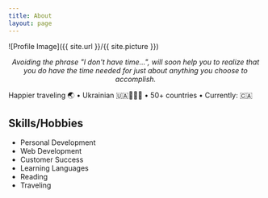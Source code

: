 ```yaml
---
title: About
layout: page
---
```

![Profile Image]({{ site.url }}/{{ site.picture }})

<p align="center"><i>Avoiding the phrase "I don't have time...", will soon help you to realize that you do have the time needed for just about anything you choose to accomplish.</i></p>

<p>Happier traveling 🌏 • Ukrainian 🇺🇦👨🏻‍💻 • 50+ countries • Currently: 🇨🇦</p>

<h2>Skills/Hobbies</h2>

<ul class="skill-list">
	<li>Personal Development</li>
	<li>Web Development</li>
	<li>Customer Success</li>
	<li>Learning Languages</li>
	<li>Reading</li>
	<li>Traveling</li>
</ul>
